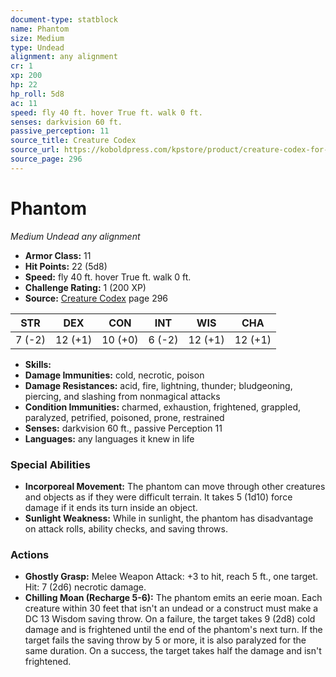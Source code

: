 ```yaml
---
document-type: statblock
name: Phantom
size: Medium
type: Undead
alignment: any alignment
cr: 1
xp: 200
hp: 22
hp_roll: 5d8
ac: 11
speed: fly 40 ft. hover True ft. walk 0 ft.
senses: darkvision 60 ft. 
passive_perception: 11
source_title: Creature Codex
source_url: https://koboldpress.com/kpstore/product/creature-codex-for-5th-edition-dnd
source_page: 296
---
```


# Phantom

*Medium* *Undead* *any alignment*

- **Armor Class:** 11
- **Hit Points:** 22 (5d8)
- **Speed:** fly 40 ft. hover True ft. walk 0 ft.
- **Challenge Rating:** 1 (200 XP)
- **Source:** [Creature Codex](https://koboldpress.com/kpstore/product/creature-codex-for-5th-edition-dnd) page 296

| STR | DEX | CON | INT | WIS | CHA |
| --- | --- | --- | --- | --- | --- |
| 7 (-2) | 12 (+1) | 10 (+0) | 6 (-2) | 12 (+1) | 12 (+1) |

- **Skills:** 
- **Damage Immunities:** cold, necrotic, poison
- **Damage Resistances:** acid, fire, lightning, thunder; bludgeoning, piercing, and slashing from nonmagical attacks
- **Condition Immunities:** charmed, exhaustion, frightened, grappled, paralyzed, petrified, poisoned, prone, restrained
- **Senses:** darkvision 60 ft., passive Perception 11
- **Languages:** any languages it knew in life

### Special Abilities

- **Incorporeal Movement:** The phantom can move through other creatures and objects as if they were difficult terrain. It takes 5 (1d10) force damage if it ends its turn inside an object.
- **Sunlight Weakness:** While in sunlight, the phantom has disadvantage on attack rolls, ability checks, and saving throws.

### Actions

- **Ghostly Grasp:** Melee Weapon Attack: +3 to hit, reach 5 ft., one target. Hit: 7 (2d6) necrotic damage.
- **Chilling Moan (Recharge 5-6):** The phantom emits an eerie moan. Each creature within 30 feet that isn't an undead or a construct must make a DC 13 Wisdom saving throw. On a failure, the target takes 9 (2d8) cold damage and is frightened until the end of the phantom's next turn. If the target fails the saving throw by 5 or more, it is also paralyzed for the same duration. On a success, the target takes half the damage and isn't frightened.
